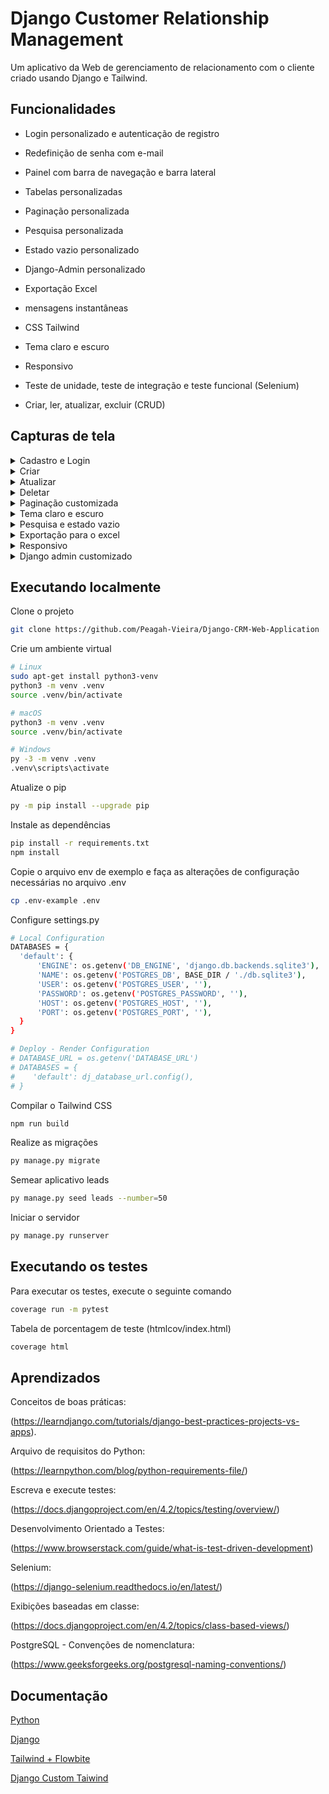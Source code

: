 # Django Customer Relationship Management

Um aplicativo da Web de gerenciamento de relacionamento com o cliente criado usando Django e Tailwind.

## Funcionalidades

- Login personalizado e autenticação de registro

- Redefinição de senha com e-mail

- Painel com barra de navegação e barra lateral

- Tabelas personalizadas

- Paginação personalizada

- Pesquisa personalizada

- Estado vazio personalizado

- Django-Admin personalizado

- Exportação Excel

- mensagens instantâneas

- CSS Tailwind

- Tema claro e escuro

- Responsivo

- Teste de unidade, teste de integração e teste funcional (Selenium)

- Criar, ler, atualizar, excluir (CRUD)

## Capturas de tela

<details>
  <summary>Cadastro e Login</summary>

  ![Register_Login](https://github.com/Peagah-Vieira/Django-CRM/assets/105545343/d81ff8de-c579-4546-889b-d5b63afec74d)

</details>

<details>
  <summary>Criar</summary>

  ![Create](https://github.com/Peagah-Vieira/Django-CRM/assets/105545343/6b9a2a65-4046-4dde-9734-079c536675b1)

</details>

<details>
  <summary>Atualizar</summary>

  ![Update](https://github.com/Peagah-Vieira/Django-CRM/assets/105545343/03135f00-a153-45de-8f2d-40541bd2372b)

</details>

<details>
  <summary>Deletar</summary>

  ![Delete](https://github.com/Peagah-Vieira/Django-CRM/assets/105545343/5406f43a-888c-4a9a-90ca-bd53eda2c632)

</details>

<details>
  <summary>Paginação customizada</summary>

  ![Pagination](https://github.com/Peagah-Vieira/Django-CRM/assets/105545343/a832c505-0748-409d-8d41-ad810542d55f)

</details>

<details>
  <summary>Tema claro e escuro</summary>

  ![Theme_Switch](https://github.com/Peagah-Vieira/Django-CRM/assets/105545343/263b1a74-1293-4249-a97a-6b3a106ac56d)

</details>

<details>
  <summary>Pesquisa e estado vazio</summary>

  ![Search_Empty_State](https://github.com/Peagah-Vieira/Django-CRM/assets/105545343/63e186ff-de33-4597-8eac-6bb500ba506a)

</details>

<details>
  <summary>Exportação para o excel</summary>

  ![Export](https://github.com/Peagah-Vieira/Django-CRM/assets/105545343/d3a645d4-493a-4981-a5b3-db82667f9a68)

</details>

<details>
  <summary>Responsivo</summary>

  ![Responsive](https://github.com/Peagah-Vieira/Django-CRM/assets/105545343/3ea69c94-75a5-4f8e-a916-3487b101a0e1)

</details>

<details>
  <summary>Django admin customizado</summary>

  ![Django-Admin](https://github.com/Peagah-Vieira/Django-CRM/assets/105545343/944a29ab-8c9e-4f3e-b31b-b259cc772046)

</details>

## Executando localmente

Clone o projeto

```bash
git clone https://github.com/Peagah-Vieira/Django-CRM-Web-Application
```

Crie um ambiente virtual

```bash
# Linux
sudo apt-get install python3-venv    
python3 -m venv .venv
source .venv/bin/activate

# macOS
python3 -m venv .venv
source .venv/bin/activate

# Windows
py -3 -m venv .venv
.venv\scripts\activate
```

Atualize o pip

```bash
py -m pip install --upgrade pip
```

Instale as dependências

```bash
pip install -r requirements.txt
npm install
```

Copie o arquivo env de exemplo e faça as alterações de configuração necessárias no arquivo .env

```bash
cp .env-example .env
```

Configure settings.py

```bash
# Local Configuration
DATABASES = {
  'default': {
      'ENGINE': os.getenv('DB_ENGINE', 'django.db.backends.sqlite3'),
      'NAME': os.getenv('POSTGRES_DB', BASE_DIR / './db.sqlite3'),
      'USER': os.getenv('POSTGRES_USER', ''),
      'PASSWORD': os.getenv('POSTGRES_PASSWORD', ''),
      'HOST': os.getenv('POSTGRES_HOST', ''),
      'PORT': os.getenv('POSTGRES_PORT', ''),
  }
}

# Deploy - Render Configuration
# DATABASE_URL = os.getenv('DATABASE_URL')
# DATABASES = {
#    'default': dj_database_url.config(),
# }
```

Compilar o Tailwind CSS

```bash
npm run build 
```

Realize as migrações

```bash
py manage.py migrate
```

Semear aplicativo leads

```bash
py manage.py seed leads --number=50
```

Iniciar o servidor

```bash
py manage.py runserver
```

## Executando os testes

Para executar os testes, execute o seguinte comando

```bash
coverage run -m pytest 
```

Tabela de porcentagem de teste (htmlcov/index.html)

```bash
coverage html
```

## Aprendizados

Conceitos de boas práticas:

(https://learndjango.com/tutorials/django-best-practices-projects-vs-apps).

Arquivo de requisitos do Python:

(https://learnpython.com/blog/python-requirements-file/)

Escreva e execute testes:

(https://docs.djangoproject.com/en/4.2/topics/testing/overview/)

Desenvolvimento Orientado a Testes:

(https://www.browserstack.com/guide/what-is-test-driven-development)

Selenium:

(https://django-selenium.readthedocs.io/en/latest/)

Exibições baseadas em classe:

(https://docs.djangoproject.com/en/4.2/topics/class-based-views/)

PostgreSQL - Convenções de nomenclatura:

(https://www.geeksforgeeks.org/postgresql-naming-conventions/)

## Documentação

[Python](https://www.python.org)

[Django](https://www.djangoproject.com)

[Tailwind + Flowbite](https://flowbite.com/docs/getting-started/django/)

[Django Custom Taiwind](https://github.com/Aleksi44/django-admin-tailwind)
